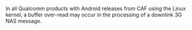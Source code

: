In all Qualcomm products with Android releases from CAF using the Linux kernel, a buffer over-read may occur in the processing of a downlink 3G NAS message.